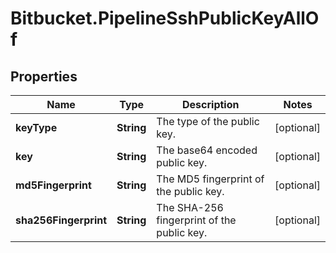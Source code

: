 # Bitbucket.PipelineSshPublicKeyAllOf

## Properties

Name | Type | Description | Notes
------------ | ------------- | ------------- | -------------
**keyType** | **String** | The type of the public key. | [optional] 
**key** | **String** | The base64 encoded public key. | [optional] 
**md5Fingerprint** | **String** | The MD5 fingerprint of the public key. | [optional] 
**sha256Fingerprint** | **String** | The SHA-256 fingerprint of the public key. | [optional] 


